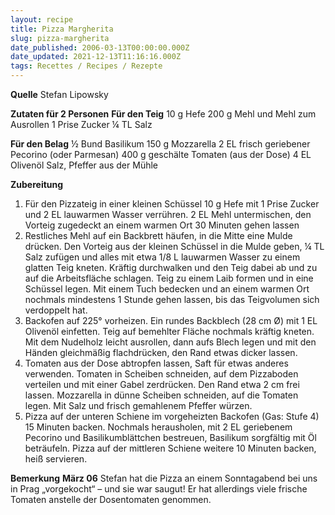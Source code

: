 ```yaml
---
layout: recipe
title: Pizza Margherita
slug: pizza-margherita
date_published: 2006-03-13T00:00:00.000Z
date_updated: 2021-12-13T11:16:16.000Z
tags: Recettes / Recipes / Rezepte
---
```


**Quelle** Stefan Lipowsky

**Zutaten für 2 Personen**
**Für den Teig**
10 g Hefe
200 g Mehl und Mehl zum Ausrollen
1 Prise Zucker
¼ TL Salz

**Für den Belag**
½ Bund Basilikum
150 g Mozzarella
2 EL frisch geriebener Pecorino (oder Parmesan)
400 g geschälte Tomaten (aus der Dose)
4 EL Olivenöl
Salz, Pfeffer aus der Mühle

**Zubereitung**

1. Für den Pizzateig in einer kleinen Schüssel 10 g Hefe mit 1 Prise Zucker und 2 EL lauwarmen Wasser verrühren. 2 EL Mehl untermischen, den Vorteig zugedeckt an einem warmen Ort 30 Minuten gehen lassen
2. Restliches Mehl auf ein Backbrett häufen, in die Mitte eine Mulde drücken. Den Vorteig aus der kleinen Schüssel in die Mulde geben, ¼ TL Salz zufügen und alles mit etwa 1/8 L lauwarmen Wasser zu einem glatten Teig kneten. Kräftig durchwalken und den Teig dabei ab und zu auf die Arbeitsfläche schlagen. Teig zu einem Laib formen und in eine Schüssel legen. Mit einem Tuch bedecken und an einem warmen Ort nochmals mindestens 1 Stunde gehen lassen, bis das Teigvolumen sich verdoppelt hat.
3. Backofen auf 225° vorheizen. Ein rundes Backblech (28 cm Ø) mit 1 EL Olivenöl einfetten. Teig auf bemehlter Fläche nochmals kräftig kneten. Mit dem Nudelholz leicht ausrollen, dann aufs Blech legen und mit den Händen gleichmäßig flachdrücken, den Rand etwas dicker lassen.
4. Tomaten aus der Dose abtropfen lassen, Saft für etwas anderes verwenden. Tomaten in Scheiben schneiden, auf dem Pizzaboden verteilen und mit einer Gabel zerdrücken. Den Rand etwa 2 cm frei lassen. Mozzarella in dünne Scheiben schneiden, auf die Tomaten legen. Mit Salz und frisch gemahlenem Pfeffer würzen.
5. Pizza auf der unteren Schiene im vorgeheizten Backofen (Gas: Stufe 4) 15 Minuten backen. Nochmals herausholen, mit 2 EL geriebenem Pecorino und Basilikumblättchen bestreuen, Basilikum sorgfältig mit Öl beträufeln. Pizza auf der mittleren Schiene weitere 10 Minuten backen, heiß servieren.

**Bemerkung**
**März 06** Stefan hat die Pizza an einem Sonntagabend bei uns in Prag „vorgekocht“ – und sie war saugut! Er hat allerdings viele frische Tomaten anstelle der Dosentomaten genommen.
